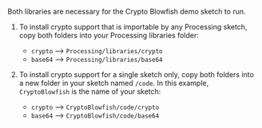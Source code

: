 Both libraries are necessary for the Crypto Blowfish demo sketch to run.

1.  To install crypto support that is importable by any Processing sketch, copy both folders into your Processing libraries folder:
    - `crypto` --> `Processing/libraries/crypto`
    - `base64` --> `Processing/libraries/base64`

2.  To install crypto support for a single sketch only, copy both folders into a new folder in your sketch named `/code`.
    In this example, `CryptoBlowfish` is the name of your sketch:
    - `crypto` --> `CryptoBlowfish/code/crypto`
    - `base64` --> `CryptoBlowfish/code/base64`
